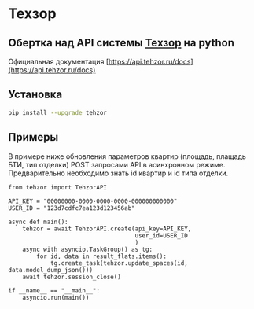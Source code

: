 # Техзор
## Обертка над  API системы [Техзор](https://api.tehzor.ru/docs) на python
Официальная документация [https://api.tehzor.ru/docs](https://api.tehzor.ru/docs)

## Установка

```sh
pip install --upgrade tehzor
```

## Примеры
В примере ниже обновления параметров квартир (площадь, плащадь БТИ, тип отделки) POST запросами API в асинхронном режиме.
Предварительно необходимо знать id квартир и id типа отделки.

```
from tehzor import TehzorAPI

API_KEY = "00000000-0000-0000-0000-000000000000"
USER_ID = "123d7cdfc7ea123d123456ab"

async def main():     
    tehzor = await TehzorAPI.create(api_key=API_KEY, 
                                    user_id=USER_ID
                                    )
    async with asyncio.TaskGroup() as tg:
        for id, data in result_flats.items():
            tg.create_task(tehzor.update_spaces(id, data.model_dump_json()))
    await tehzor.session_close()

if __name__ == "__main__":    
    asyncio.run(main())
```


